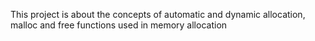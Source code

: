 This project is about the concepts of automatic and dynamic allocation, malloc and free functions used in memory allocation
